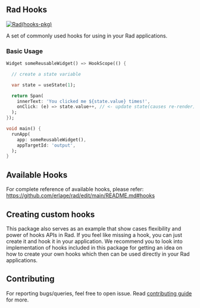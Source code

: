 ## Rad Hooks

[![Rad(hooks-pkg)](https://github.com/erlage/rad/actions/workflows/rad_hooks_pkg.yml/badge.svg)](https://github.com/erlage/rad/actions/workflows/rad_hooks_pkg.yml)

A set of commonly used hooks for using in your Rad applications.

### Basic Usage

```dart
Widget someReusableWidget() => HookScope(() {

  // create a state variable

  var state = useState(1);

  return Span(
    innerText: 'You clicked me ${state.value} times!',
    onClick: (e) => state.value++, // <- update state(causes re-render)
  );
});

void main() {
  runApp( 
    app: someReusableWidget(),
    appTargetId: 'output',
  );
}
```

## Available Hooks

For complete reference of available hooks, please refer: https://github.com/erlage/rad/edit/main/README.md#hooks

## Creating custom hooks

This package also serves as an example that show cases flexibility and power of hooks APIs in Rad. If you feel like missing a hook, you can just create it and hook it in your application. We recommend you to look into implementation of hooks included in this package for getting an idea on how to create your own hooks which then can be used directly in your Rad applications.

## Contributing

For reporting bugs/queries, feel free to open issue. Read [contributing guide](https://github.com/erlage/rad/blob/main/CONTRIBUTING.md) for more.
